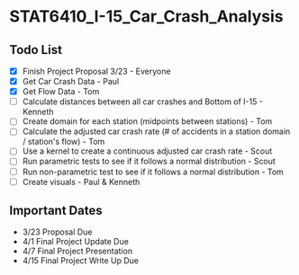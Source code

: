 # STAT6410_I-15_Car_Crash_Analysis

## Todo List
- [X] Finish Project Proposal 3/23 - Everyone
- [X] Get Car Crash Data - Paul
- [X] Get Flow Data - Tom
- [ ] Calculate distances between all car crashes and Bottom of I-15 - Kenneth
- [ ] Create domain for each station (midpoints between stations) - Tom
- [ ] Calculate the adjusted car crash rate (# of accidents in a station domain / station's flow) - Tom
- [ ] Use a kernel to create a continuous adjusted car crash rate - Scout
- [ ] Run parametric tests to see if it follows a normal distribution - Scout
- [ ] Run non-parametric test to see if it follows a normal distribution - Tom
- [ ] Create visuals - Paul & Kenneth

## Important Dates
* 3/23 Proposal Due
* 4/1 Final Project Update Due
* 4/7 Final Project Presentation
* 4/15 Final Project Write Up Due
